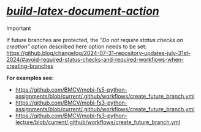 # *[build-latex-document-action](https://github.com/kostrykin/build-latex-document-action)*

> [!IMPORTANT]
> If future branches are protected, the *"Do not require status checks on creation"* option described here option needs to be set:
> https://github.blog/changelog/2024-07-31-repository-updates-july-31st-2024/#avoid-required-status-checks-and-required-workflows-when-creating-branches

**For examples see:**
- <https://github.com/BMCV/mobi-fs5-python-assignments/blob/current/.github/workflows/create_future_branch.yml>
- <https://github.com/BMCV/mobi-fs3-python-assignments/blob/current/.github/workflows/create_future_branch.yml>
- <https://github.com/BMCV/mobi-fs3-python-lecture/blob/current/.github/workflows/create_future_branch.yml>
